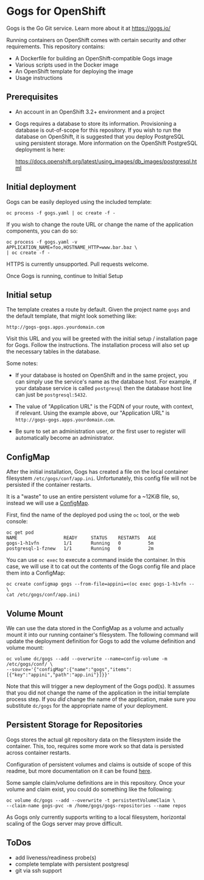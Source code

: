# Gogs for OpenShift
Gogs is the Go Git service. Learn more about it at https://gogs.io/

Running containers on OpenShift comes with certain security and other
requirements. This repository contains:

* A Dockerfile for building an OpenShift-compatible Gogs image
* Various scripts used in the Docker image
* An OpenShift template for deploying the image
* Usage instructions

## Prerequisites
* An account in an OpenShift 3.2+ environment and a project

* Gogs requires a database to store its information. Provisioning a database is
  out-of-scope for this repository. If you wish to run the database on
  OpenShift, it is suggested that you deploy PostgreSQL using persistent
  storage. More information on the OpenShift PostgreSQL deployment is here:

  https://docs.openshift.org/latest/using_images/db_images/postgresql.html

## Initial deployment
Gogs can be easily deployed using the included template:

    oc process -f gogs.yaml | oc create -f -

If you wish to change the route URL or change the name of the application
components, you can do so:

    oc process -f gogs.yaml -v APPLICATION_NAME=foo,HOSTNAME_HTTP=www.bar.baz \
    | oc create -f -

HTTPS is currently unsupported. Pull requests welcome.

Once Gogs is running, continue to Initial Setup

## Initial setup
The template creates a route by default. Given the project name `gogs` and the
default template, that might look something like:

    http://gogs-gogs.apps.yourdomain.com

Visit this URL and you will be greeted with the initial setup / installation
page for Gogs. Follow the instructions. The installation process will also set
up the necessary tables in the database.

Some notes:

* If your database is hosted on OpenShift and in the same project, you can
  simply use the service's name as the database host. For example, if your
  database service is called `postgresql` then the database host line can just
  be `postgresql:5432`.

* The value of "Application URL" is the FQDN of your route, with context, if
  relevant. Using the example above, our "Application URL" is
  `http://gogs-gogs.apps.yourdomain.com`.

* Be sure to set an administration user, or the first user to register will
  automatically become an administrator.

## ConfigMap
After the initial installation, Gogs has created a file on the local container
filesystem `/etc/gogs/conf/app.ini`. Unfortunately, this config file will not be
persisted if the container restarts.

It is a "waste" to use an entire persistent volume for a ~12KiB file, so,
instead we will use a
[ConfigMap](https://docs.openshift.org/latest/dev_guide/configmaps.html).

First, find the name of the deployed pod using the `oc` tool, or the web
console:

    oc get pod
    NAME                 READY     STATUS    RESTARTS   AGE
    gogs-1-h1vfn         1/1       Running   0          5m
    postgresql-1-fznew   1/1       Running   0          2m

You can use `oc exec` to execute a command inside the container. In this case,
we will use it to cat out the contents of the Gogs config file and place them
into a ConfigMap:

    oc create configmap gogs --from-file=appini=<(oc exec gogs-1-h1vfn -- \
    cat /etc/gogs/conf/app.ini)

## Volume Mount
We can use the data stored in the ConfigMap as a volume and actually mount it
into our running container's filesystem. The following command will update the
deployment definition for Gogs to add the volume definition and volume mount:

    oc volume dc/gogs --add --overwrite --name=config-volume -m /etc/gogs/conf/ \
    --source='{"configMap":{"name":"gogs","items":[{"key":"appini","path":"app.ini"}]}}'

Note that this will trigger a new deployment of the Gogs pod(s). It assumes that
you did not change the name of the application in the initial template process
step. If you *did* change the name of the application, make sure you substitute
`dc/gogs` for the appropriate name of your deployment.

## Persistent Storage for Repositories
Gogs stores the actual git repository data on the filesystem inside the
container. This, too, requires some more work so that data is persisted across
container restarts.

Configuration of persistent volumes and claims is outside of scope of this
readme, but more documentation on it can be found
[here](https://docs.openshift.org/latest/dev_guide/persistent_volumes.html).

Some sample claim/volume definitions are in this repository. Once your volume
and claim exist, you could do something like the following:

    oc volume dc/gogs --add --overwrite -t persistentVolumeClaim \
    --claim-name gogs-pvc -m /home/gogs/gogs-repositories --name repos

As Gogs only currently supports writing to a local filesystem, horizontal
scaling of the Gogs server may prove difficult.

## ToDos
* add liveness/readiness probe(s)
* complete template with persistent postgresql
* git via ssh support
